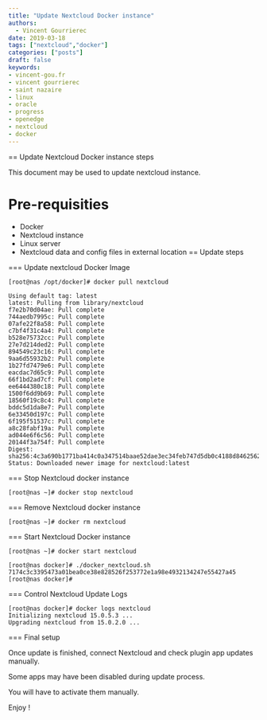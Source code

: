 ```yaml
---
title: "Update Nextcloud Docker instance"
authors:
  - Vincent Gourrierec
date: 2019-03-18
tags: ["nextcloud","docker"]
categories: ["posts"]
draft: false
keywords:
- vincent-gou.fr
- vincent gourrierec
- saint nazaire
- linux
- oracle
- progress
- openedge
- nextcloud
- docker
---
```


== Update Nextcloud Docker instance steps

This document may be used to update nextcloud instance.

# Pre-requisities
* Docker
* Nextcloud instance
* Linux server
* Nextcloud data and config files in external location
== Update steps

=== Update nextcloud Docker Image

    [root@nas /opt/docker]# docker pull nextcloud

```
Using default tag: latest
latest: Pulling from library/nextcloud
f7e2b70d04ae: Pull complete
744aedb7995c: Pull complete
07afe22f8a58: Pull complete
c7bf4f31c4a4: Pull complete
b528e75732cc: Pull complete
27e7d214ded2: Pull complete
894549c23c16: Pull complete
9aa6d55932b2: Pull complete
1b27fd7479e6: Pull complete
eacdac7d65c9: Pull complete
66f1bd2ad7cf: Pull complete
ee6444380c18: Pull complete
1500f6dd9b69: Pull complete
18560f19c8c4: Pull complete
bddc5d1da8e7: Pull complete
6e33450d197c: Pull complete
6f195f51537c: Pull complete
a8c28fabf19a: Pull complete
ad044e6f6c56: Pull complete
20144f3a754f: Pull complete
Digest: sha256:4c3a690b1771ba414c0a347514baae52dae3ec34feb747d5db0c4188d8462562
Status: Downloaded newer image for nextcloud:latest
```

=== Stop Nextcloud docker instance

    [root@nas ~]# docker stop nextcloud

=== Remove Nextcloud docker instance

    [root@nas ~]# docker rm nextcloud

=== Start Nextcloud Docker instance

    [root@nas ~]# docker start nextcloud

```
[root@nas docker]# ./docker_nextcloud.sh
7174c3c3395473a01bea0ce38e828526f253772e1a98e4932134247e55427a45
[root@nas docker]#
```

=== Control Nextcloud Update Logs

```
[root@nas docker]# docker logs nextcloud
Initializing nextcloud 15.0.5.3 ...
Upgrading nextcloud from 15.0.2.0 ...
```

=== Final setup

Once update is finished, connect Nextcloud and check plugin app updates manually.

Some apps may have been disabled during update process.

You will have to activate them manually.

Enjoy !
